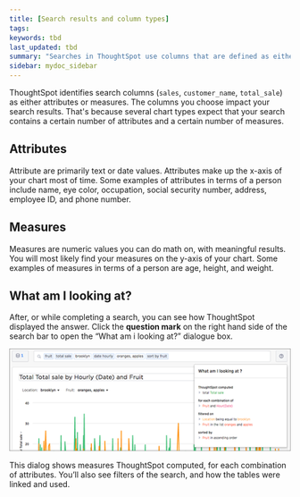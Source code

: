 ```yaml
---
title: [Search results and column types]
tags:
keywords: tbd
last_updated: tbd
summary: "Searches in ThoughtSpot use columns that are defined as either attributes or measures."
sidebar: mydoc_sidebar
---
```

ThoughtSpot identifies search columns (`sales`, `customer_name`, `total_sale`) as either attributes or measures. The columns you choose impact your search results.  That's because several chart types expect that your search contains a certain number of attributes and a certain number of measures.

## Attributes

Attribute are primarily text or date values. Attributes make up the x-axis of your chart most of time. Some examples of attributes in terms of a person include name, eye color, occupation, social security number, address, employee ID, and phone number.

## Measures

Measures are numeric values you can do math on, with meaningful results. You will most likely find your measures on the y-axis of your chart. Some examples of measures in terms of a person are age, height, and weight.

## What am I looking at?

After, or while completing a search, you can see how ThoughtSpot displayed the answer. Click the **question mark** on the right hand side of the search bar to open the “What am i looking at?” dialogue box.

![](/pages/images/what_am_i_looking_at.png "What am I looking at? example")

This dialog shows measures ThoughtSpot computed, for each combination of attributes. You’ll also see filters of the search, and how the tables were linked and used.
